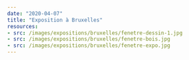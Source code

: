 ```yaml
---
date: "2020-04-07"
title: "Exposition à Bruxelles"
resources:
- src: /images/expositions/bruxelles/fenetre-dessin-1.jpg
- src: /images/expositions/bruxelles/fenetre-bois.jpg
- src: /images/expositions/bruxelles/fenetre-expo.jpg
---
```

